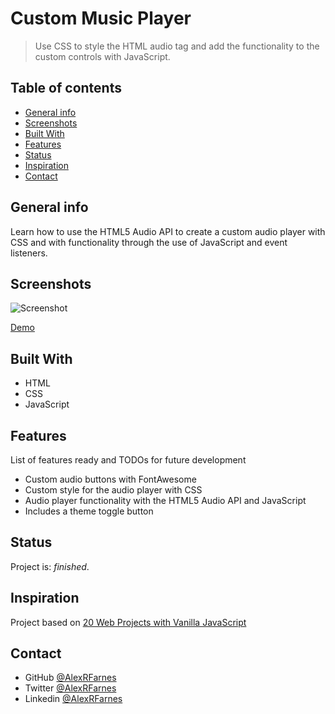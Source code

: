 # Custom Music Player

> Use CSS to style the HTML audio tag and add the functionality to the custom controls with JavaScript.

## Table of contents

- [General info](#general-info)
- [Screenshots](#screenshots)
- [Built With](#built-with)
- [Features](#features)
- [Status](#status)
- [Inspiration](#inspiration)
- [Contact](#contact)

## General info

Learn how to use the HTML5 Audio API to create a custom audio player with CSS and with functionality through the use of JavaScript and event listeners.

## Screenshots

![Screenshot]()

[Demo]()

## Built With

- HTML
- CSS
- JavaScript

## Features

List of features ready and TODOs for future development

- Custom audio buttons with FontAwesome
- Custom style for the audio player with CSS
- Audio player functionality with the HTML5 Audio API and JavaScript
- Includes a theme toggle button

## Status

Project is: _finished_.

## Inspiration

Project based on [20 Web Projects with Vanilla JavaScript](https://www.udemy.com/course/web-projects-with-vanilla-javascript/)

## Contact

- GitHub [@AlexRFarnes](https://github.com/AlexRFarnes)
- Twitter [@AlexRFarnes](https://twitter.com/alexrfarnes)
- Linkedin [@AlexRFarnes](https://www.linkedin.com/in/alexrfarnes/)

